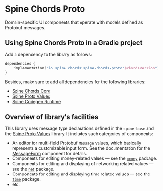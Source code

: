 # Spine Chords Proto

Domain-specific UI components that operate with models defined 
as Protobuf messages. 

## Using Spine Chords Proto in a Gradle project

Add a dependency to the library as follows:
```kotlin
dependencies {
    implementation("io.spine.chords:spine-chords-proto:$chordsVersion")
}
```

Besides, make sure to add all dependencies for the following libraries:
- [Spine Chords Core](../core/README.md)
- [Spine Proto Values](../proto-values/README.md)
- [Spine Codegen Runtime](../codegen/runtime/README.md)

## Overview of library's facilities

This library uses message type declarations defined in the `spine-base` and
the [Spine Proto Values](../proto-values) library. It includes such categories 
of components:
- An editor for multi-field Protobuf `Message` values, which basically 
  represents a customizable input form. See the documentation for the 
  [MessageForm](src/main/kotlin/io/spine/chords/proto/form/MessageForm.kt)
  component for details.
- Components for editing money-related values — see 
  the [`money`](src/main/kotlin/io/spine/chords/proto/money) package.
- Components for editing and displaying of networking related values — see
  the [`net`](src/main/kotlin/io/spine/chords/proto/net) package.
- Components for editing and displaying time related values — see
  the [`time`](src/main/kotlin/io/spine/chords/proto/time) package.
- etc.
